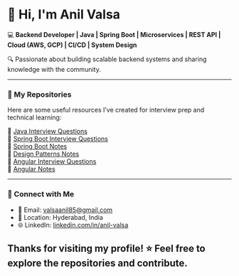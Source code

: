 # 👋 Hi, I'm Anil Valsa

💻 **Backend Developer | Java | Spring Boot | Microservices | REST API | Cloud (AWS, GCP) | CI/CD | System Design**

🔍 Passionate about building scalable backend systems and sharing knowledge with the community.

---

### 📘 My Repositories

Here are some useful resources I’ve created for interview prep and technical learning:

🔹 [Java Interview Questions](https://github.com/anilvn/Java-Interview-Questions)  
🔹 [Spring Boot Interview Questions](https://github.com/anilvn/spring-boot-interview-questions)  
🔹 [Spring Boot Notes](https://github.com/anilvn/spring-boot-notes)  
🔹 [Design Patterns Notes](https://github.com/anilvn/design-patterns)  
🔹 [Angular Interview Questions](https://github.com/anilvn/angular-interview-questions)   
🔹 [Angular Notes](https://github.com/anilvn/angular-notes)    
<!-- 🔹 [Miscellaneous Resources](#) -->
<!-- 🔹 [System Design Resources](#)  
🔹 [Java Basics](#)   -->


---

### 🔗 Connect with Me
- 📧 Email: valsaanil85@gmail.com
- 📍 Location: Hyderabad, India
- 🌐 LinkedIn: [linkedin.com/in/anil-valsa](https://linkedin.com/in/anil-valsa)

Thanks for visiting my profile! ⭐️ Feel free to explore the repositories and contribute.
---
